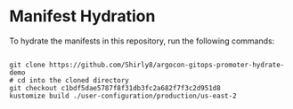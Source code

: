 
# Manifest Hydration

To hydrate the manifests in this repository, run the following commands:

```shell

git clone https://github.com/Shirly8/argocon-gitops-promoter-hydrate-demo
# cd into the cloned directory
git checkout c1bdf5dae5787f8f31db3fc2a682f7f3c2d951d8
kustomize build ./user-configuration/production/us-east-2
```